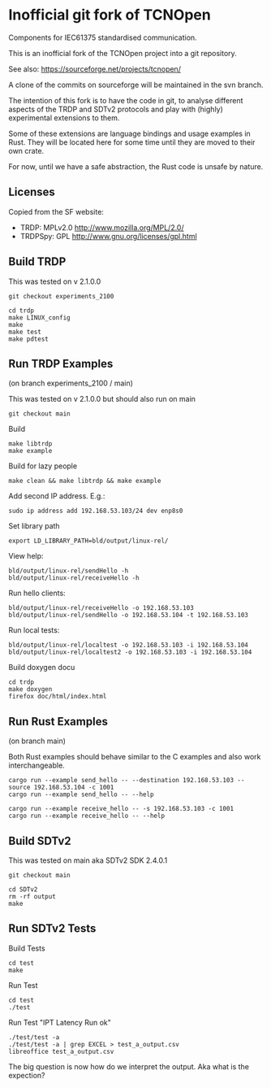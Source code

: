 
Inofficial git fork of TCNOpen
==============================

Components for IEC61375 standardised communication.

This is an inofficial fork of the TCNOpen project into a git repository.

See also: https://sourceforge.net/projects/tcnopen/

A clone of the commits on sourceforge will be maintained in the svn branch.

The intention of this fork is to have the code in git,
to analyse different aspects of the TRDP and SDTv2 protocols and play with
(highly) experimental extensions to them.

Some of these extensions are language bindings and usage examples in Rust.
They will be located here for some time until they are moved to their own
crate.

For now, until we have a safe abstraction, the Rust code is unsafe
by nature.


Licenses
--------

Copied from the SF website:

* TRDP: MPLv2.0 http://www.mozilla.org/MPL/2.0/
* TRDPSpy: GPL http://www.gnu.org/licenses/gpl.html


Build TRDP
----------

This was tested on v 2.1.0.0

    git checkout experiments_2100

    cd trdp
    make LINUX_config
    make
    make test
    make pdtest


Run TRDP Examples
-----------------

(on branch experiments_2100 / main)

This was tested on v 2.1.0.0 but should also run on main

    git checkout main

Build

    make libtrdp
    make example

Build for lazy people

    make clean && make libtrdp && make example

Add second IP address. E.g.:

    sudo ip address add 192.168.53.103/24 dev enp8s0

Set library path

    export LD_LIBRARY_PATH=bld/output/linux-rel/

View help:

    bld/output/linux-rel/sendHello -h
    bld/output/linux-rel/receiveHello -h

Run hello clients:

    bld/output/linux-rel/receiveHello -o 192.168.53.103
    bld/output/linux-rel/sendHello -o 192.168.53.104 -t 192.168.53.103

Run local tests:

    bld/output/linux-rel/localtest -o 192.168.53.103 -i 192.168.53.104
    bld/output/linux-rel/localtest2 -o 192.168.53.103 -i 192.168.53.104

Build doxygen docu

    cd trdp
    make doxygen
    firefox doc/html/index.html

Run Rust Examples
-----------------

(on branch main)


Both Rust examples should behave similar to the C examples and also work
interchangeable.

    cargo run --example send_hello -- --destination 192.168.53.103 --source 192.168.53.104 -c 1001
    cargo run --example send_hello -- --help

    cargo run --example receive_hello -- -s 192.168.53.103 -c 1001
    cargo run --example receive_hello -- --help


Build SDTv2
-----------

This was tested on main aka SDTv2 SDK 2.4.0.1

    git checkout main

    cd SDTv2
    rm -rf output
    make


Run SDTv2 Tests
------------------

Build Tests

    cd test
    make

Run Test

    cd test
    ./test

Run Test "IPT Latency Run ok"

    ./test/test -a
    ./test/test -a | grep EXCEL > test_a_output.csv
    libreoffice test_a_output.csv

The big question is now how do we interpret the output.
Aka what is the expection?


